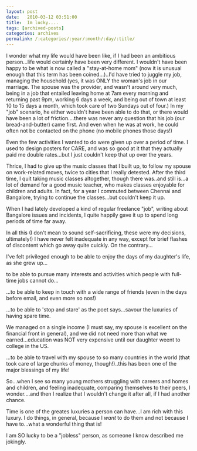 ```yaml
---
layout: post
date:	2010-03-12 03:51:00
title:  Im lucky....
tags: [archived-posts]
categories: archives
permalink: /:categories/:year/:month/:day/:title/
---
```

I wonder what my life would have been like, if I had been an ambitious person...life would certainly have been very different. I wouldn't have been happy to be what is now called a "stay-at-home mom" (now it is unusual enough that this term has been coined...)..I'd have tried to juggle my job, managing the household (yes, it was ONLY the woman's job in our marriage. The spouse was the provider, and wasn't around very much, being in a job that entailed leaving home at 7am every morning and returning past 9pm, working 6 days a week, and being out of town at least 10 to 15 days a month, which took care of two Sundays out of four.) In my "job" scenario, he either wouldn't have been able to do that, or there would have been a lot of friction....there was never any question that his job (our bread-and-butter) came first. And even when he was at work, he could often not be contacted on the phone (no mobile phones those days!)

Even the few activities I wanted to do were given up over a period of time. I used to design posters for CARE, and was so good at it that they actually paid me double rates...but I just couldn't keep that up over the years.

Thrice, I had to give up the music classes that I built up, to follow my spouse on work-related moves, twice to cities that I really detested. After the third time, I quit taking music classes altogether, though there was..and still is...a lot of demand for a good music teacher, who makes classes enjoyable for children and adults. In fact, for a year I commuted between Chennai and Bangalore, trying to continue the classes...but couldn't keep it up.

When I had lately developed a kind of regular freelance "job", writing about Bangalore issues and incidents, I quite happily gave it up to spend long periods of time far away.

In all this (I don't mean to sound self-sacrificing, these were my decisions, ultimately!) I have never felt inadequate in any way, except for brief flashes of discontent which go away quite cuickly. On the contrary...

I've felt privileged enough to be able to enjoy the days of my daughter's life, as she grew up...

to be able to pursue many interests and activities which people with full-time jobs cannot do...

...to be able to keep in touch with a wide range of friends (even in the days before email, and even more so nos!)

...to be able to 'stop and stare' as the poet says...savour the luxuries of having spare time.

We managed on a single income (I must say, my spouse is excellent on the financial front in general), and we did not need more than what we earned...education was NOT very expensive until our daughter weent to college in the US.

...to be able to travel with my spouse to so many countries in the world (that took care of large chunks of money, though!)..this has been one of the major blessings of my life!


So...when I see so many young mothers struggling with careers and homes and children, and feeling inadequate, comparing themselves to their peers, I wonder....and then I realize that I wouldn't change it after all, if I had another chance.

Time is one of the greates luxuries a person can have...I am rich with this luxury. I do things, in general, because I *want* to do them and not because I have to...what a wonderful thing that is!

I am SO lucky to be a "jobless" person, as someone I know described me jokingly.
